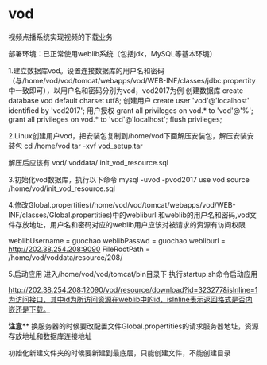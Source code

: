 # vod
视频点播系统实现视频的下载业务

部署环境：已正常使用weblib系统（包括jdk，MySQL等基本环境）

1.建立数据库vod。设置连接数据库的用户名和密码（与/home/vod/vod/tomcat/webapps/vod/WEB-INF/classes/jdbc.propertity中一致即可），以用户名和密码分别为vod，vod2017为例
创建数据库
	create database vod default charset utf8;
创建用户
	create user 'vod'@'localhost' identified by 'vod2017';
用户授权
	grant all privileges on vod.* to 'vod'@'%';
	grant all privileges on vod.* to 'vod'@'localhost';
 	flush privileges;
	
	
2.Linux创建用户vod，把安装包复制到/home/vod下面解压安装包，解压安装安装包
  cd /home/vod
  tar -xvf vod_setup.tar

解压后应该有
 vod/
 voddata/
 init_vod_resource.sql






3.初始化vod数据库，执行以下命令
  mysql -uvod -pvod2017
  use vod
  source /home/vod/init_vod_resource.sql


4.修改Global.propertities(/home/vod/vod/tomcat/webapps/vod/WEB-INF/classes/Global.propertities)中的webliburl 和weblib的用户名和密码,vod文件存放地址，用户名和密码对应的weblib用户应该对被请求的资源有访问权限

weblibUsername = guochao
weblibPasswd = guochao
webliburl = http://202.38.254.208:9090
FileRootPath = /home/vod/voddata/resource/208/




5.启动应用
进入/home/vod/vod/tomcat/bin目录下
执行startup.sh命令启动应用

http://202.38.254.208:12090/vod/resource/download?id=323277&isInline=1为访问接口，其中id为所访问资源在weblib中的id，isInline表示返回格式是否内嵌还是下载。


******注意********
换服务器的时候要改配置文件Global.propertities的请求服务器地址，资源存放地址和数据库连接地址

初始化新建文件夹的时候要新建到最底层，只能创建文件，不能创建目录
